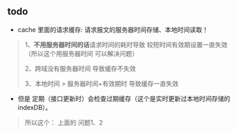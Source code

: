 ## todo
- cache 里面的请求缓存: 请求报文的服务器时间存储、本地时间读取！
> 1、**不用服务器时间的话**请求时间的耗时导致 较短时间有效期设置一直失效（所以这个用服务器时间 可以解决问题）
>
> 2、跨域没有服务器时间 导致缓存不失效 
>
> 3、本地时间 > 服务器时间+有效期时 导致缓存一直失效

- 但是 定期（接口更新时）会检查过期缓存（这个是实时更新过本地时间存储的indexDB）。
> 所以这个： 上面的 问题1、2
